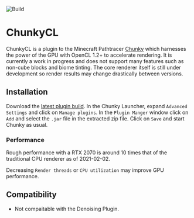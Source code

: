 
![Build](https://ci.wertarbyte.com/job/ChunkyCL/lastBuild/badge/icon?style=flat-square)

# ChunkyCL

ChunkyCL is a plugin to the Minecraft Pathtracer [Chunky](https://github.com/chunky-dev/chunky) which harnesses the power of the GPU with OpenCL 1.2+ to accelerate rendering.
It is currently a work in progress and does not support many features such as non-cube blocks and biome tinting. The core renderer itself is still under development
so render results may change drastically between versions.

## Installation

Download the [latest plugin build](https://ci.wertarbyte.com/job/ChunkyCL/lastSuccessfulBuild/artifact/ChunkyCL.jar). In the Chunky Launcher, expand `Advanced Settings` and click on `Manage plugins`. In the `Plugin Manger` window click on `Add` and select the `.jar` file in the extracted
zip file. Click on `Save` and start Chunky as usual.

### Performance

Rough performance with a RTX 2070 is around 10 times that of the traditional CPU renderer as of 2021-02-02.

Decreasing `Render threads` or `CPU utilization` may improve GPU performance.

## Compatibility

* Not compaitable with the Denoising Plugin.
